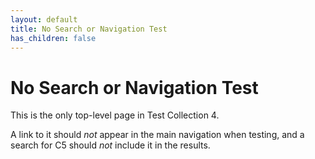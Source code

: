 ```yaml
---
layout: default
title: No Search or Navigation Test
has_children: false
---
```


# No Search or Navigation Test

This is the only top-level page in Test Collection 4.

A link to it should *not* appear in the main navigation when testing,
and a search for C5 should *not* include it in the results.
